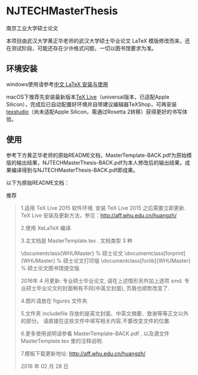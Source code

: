 # NJTECHMasterThesis
南京工业大学硕士论文

本项目由武汉大学黄正华老师的武汉大学硕士毕业论文 LaTeX 模版修改而来，还在测试阶段，可能还存在少许格式问题，一切以图书馆要求为准。

## 环境安装
windows使用请参考[中文 LaTeX 安装与使用](http://aff.whu.edu.cn/huangzh/%25E4%25B8%25AD%25E6%2596%2587LaTeX%25E5%25AE%2589%25E8%25A3%2585%25E4%25B8%258E%25E4%25BD%25BF%25E7%2594%25A8.pdf) 

macOS下推荐先安装最新版本[TeX Live](https://tug.org/texlive/)（universal版本，已适配Apple Silicon），完成后已自动配置好环境并自带建议编辑器TeXShop，可再安装[texstudio](http://texstudio.sourceforge.net/)（尚未适配Apple Silicon，需通过Rosetta 2转移）获得更好的书写体验。

## 使用
参考下方黄正华老师的原始README文档，MasterTemplate-BACK.pdf为原始模版的输出结果，NJTECHMasterThesis-BACK.pdf为本人修改后的输出结果。成果编译得到与NJTECHMasterThesis-BACK.pdf即成果。

以下为原始README文档：


推荐

> 1.适用 TeX Live 2015 软件环境. 安装 TeX Live 2015 之后需要立即更新.  
  TeX Live 安装及更新方法，参见：http://aff.whu.edu.cn/huangzh/
>
>2.使用 XeLaTeX 编译.
>
>3.主文档是 MasterTemplate.tex . 文档类型 3 种
>
>   \documentclass{WHUMaster}              % 硕士论文 
>   \documentclass[forprint]{WHUMaster}    % 硕士论文打印版 
>   \documentclass[forlib]{WHUMaster}      % 硕士论文图书馆提交版 
>
>   2016年 4 月更新: 专业硕士毕业论文, 请在上述情形另外加上选项 smd. 
>   专业硕士毕业论文的封面稍有不同(中英文封面), 页眉也顺势改变了.
>
>4.图片请放在 figures 文件夹.
>
>5.文件夹 includefile 存放的是英文封面、中英文摘要、致谢等等正文以外的部分。
>  请直接在这些文件中填写相关内容,不要改变文件的位置.
>
>6.更多使用说明请参看 MasterTemplate-BACK.pdf , 以及源文件 MasterTemplate.tex 里的注释说明.
>
>7.模板下载更新地址:
  http://aff.whu.edu.cn/huangzh/ 
>
>2016 年 02 月 28 日